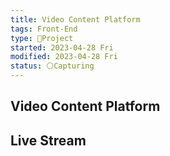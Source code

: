 ```yaml
---
title: Video Content Platform
tags: Front-End
type: 🚀Project
started: 2023-04-28 Fri
modified: 2023-04-28 Fri
status: ⚪Capturing
---
```

## Video Content Platform
## Live Stream